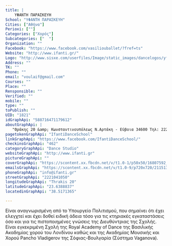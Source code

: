 ```yaml
---
title: |
    ΥΦΑΝΤΗ ΠΑΡΑΣΚΕΥΗ
School: "ΥΦΑΝΤΗ ΠΑΡΑΣΚΕΥΗ"
Cities: ["Αθήνα"]
Perioxi: [""]
Categories: ["Χορός"]
Subcategories: ["  "]
Organization: ""
Facebook: "https://www.facebook.com/vasiliouballet/?fref=ts"
Website: "http://www.ifanti.gr/"
Logo: "http://www.sisxe.com/userfiles/Image/static_images/dancelogos/yfanti.jpg"
Address: ""
TK: ""
Phone: ""
email: "voulaif@gmail.com"
Courses: ""
Place: ""
Rensponsible: ""
Verified: ""
mobile: ""
type: ""
toPublish: ""
UID: "1821"
idGraphApi: "588716471179612"
aboutGraphApi: | 
   "Θράκης 20 &amp; Κωνσταντινουπόλεως Ν.Αρτάκη - Εύβοια 34600 Τηλ: 2221-0-41050 Email: info@ifanti.gr website: www.ifanti.gr"
pagetokenGraphApi: "IfantiDanceSchool"
linkGraphApi: "https://www.facebook.com/IfantiDanceSchool/"
checkinsGraphApi: "462"
categoryGraphApi: "Dance Studio"
websiteGraphApi: "http://www.ifanti.gr"
pictureGraphApi: ""
coverGraphApi: "https://scontent.xx.fbcdn.net/v/t1.0-1/p50x50/16807592_1677621905622391_4851504856070984240_n.jpg?oh=0eaa89fddc6d6e20c2570f403e84019d&amp;oe=5B3A2362"
emailsGraphApi: "https://scontent.xx.fbcdn.net/v/t1.0-9/p720x720/21151388_1920867657964480_1239346018350661724_n.jpg?oh=c85934a2a4c873711ce15b6ec8ed158b&amp;oe=5B464F00"
phoneGraphApi: "info@ifanti.gr"
streetGraphApi: "2221041050"
longitudeGraphApi: "Thrakis 20"
latitudeGraphApi: "23.6388837"
locatedinGraphApi: "38.5171365"

---
```


Είναι αναγνωρισμένη από το Υπουργείο Πολιτισμού, που σημαίνει ότι έχει ελεγχτεί και έχει δοθεί ειδική άδεια τόσο για τις κτηριακές εγκαταστάσεις όσο και για τις πιστοποιημένες γνώσεις της Διευθύντριας της Σχολής. Είναι εγκεκριμένη Σχολή της Royal Academy of Dance της Βασιλικής Ακαδημίας χορού του Λονδίνου καθώς και της Ακαδημίας Μουσικής και Χορού Pancho Vladigerov της Σόφιας-Βουλγαρία (Σύστημα Vaganova).

